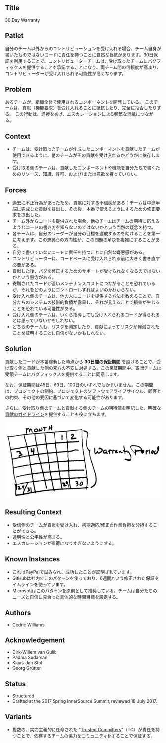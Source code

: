 ## Title

30 Day Warranty

## Patlet

自分のチーム以外からのコントリビューションを受け入れる場合、チーム自身が書いたものではないコードに責任を持つことに自然な抵抗があります。30日保証を利用することで、コントリビューターチームは、受け取ったチームにバグフィックスを提供することを承諾することになり、両チーム間の信頼度が高まり、コントリビューターが受け入れられる可能性が高くなります。

## Problem

あるチームが、組織全体で使用されるコンポーネントを開発している。 このチームは、貢献（機能要求）を受け入れることに抵抗したり、完全に拒否したりする。 この行動は、進捗を妨げ、エスカレーションによる頻繁な混乱につながる。

## Context

- チームは、受け取ったチームが作成したコンポーネントを貢献したチームが使用できるように、他のチームがその貢献を受け入れるかどうかに依存します。
- 受け取る側のチームは、貢献したコンポーネントや機能を自分たちで書くためのリソース、知識、許可、および/または意欲を持っていない。

## Forces

- 過去に不正行為があったため、貢献に対する不信感がある：チームは中途半端に完成した貢献を提出し、その後、本番で使えるようにするための修正要求を提出した。
- チーム外からコードを提供された場合、他のチームはチームの期待に応えるようなコードの書き方を知らないのではないかという当然の疑念を持つ。
- 各チームは、自分のリーダーが自分の目標を達成するのを助けることを第一に考えます。この忠誠心の方向性が、この問題の解決を複雑にすることがある。
- 自分で書いていないコードに責任を持つことに自然な嫌悪感がある。
- コントリビューターは、コードベースに受け入れられる前に大きく書き直す必要がある。
- 貢献した後、バグを修正するためのサポートが受けられなくなるのではないかという懸念がある。
- 寄贈されたコードが高いメンテナンスコストにつながることを恐れているが、それをどのようにコントロールすればよいのかわからない。
- 受け入れ側のチームは、他の人にコードを提供する方法を教えることで、自分たちのシステムの技術的負債が露呈し、それが見えることで損害が生じることを恐れている可能性がある。
- 受け入れ側のチームは、いくら指導しても受け入れられるコードが得られるとは思っていないかもしれない。
- どちらのチームも、リスクを測定したり、貢献によってリスクが軽減されたことを証明することに自信がないかもしれない。


## Solution

貢献したコードが本番稼動した時点から **30日間の保証期間** を設けることで、受け取り側と貢献した側の双方の不安に対処する。この保証期間中、寄贈チームは受領チームにバグフィックスを提供することに同意します。

なお、保証期間は45日、60日、100日のいずれでもかまいません。この期間は、プロジェクトの制約、プロジェクトのソフトウェアライフサイクル、顧客との約束、その他の要因に基づいて変化する可能性があります。

さらに、受け取り側のチームと貢献する側のチームの期待値を明記した、明確な[貢献のガイドライン](./project-setup/base-documentation.md)を提供することも役に立ちます。

![30 Day Warranty](../../../assets/img/thirtydaywarranty.jpg)

## Resulting Context

- 受信側のチームが貢献を受け入れ、初期適応/修正の作業負担を分担することができる。
- 透明性と公平性が高まる。
- エスカレーションが重荷になりすぎないようにする。

## Known Instances

- これはPayPalで試みられ、成功したことが証明されています。
- GitHubは社内でこのパターンを使っており、6週間という修正された保証タイムラインを使っています。
- Microsoftはこのパターンを原則として推奨している。チームは自分たちのニーズと自信に見合った具体的な時間目標を設定する。

## Authors

- Cedric Williams

## Acknowledgement

- Dirk-Willem van Gulik
- Padma Sudarsan
- Klaas-Jan Stol
- Georg Grütter

## Status

* Structured
* Drafted at the 2017 Spring InnerSource Summit; reviewed 18 July 2017.

## Variants

- 複数の、実力主義的に任命された "[Trusted Committers](./trusted-committer.md)"（TC）が責任を持つことで、依存するチームの協力をコミュニティ化することで保証する。